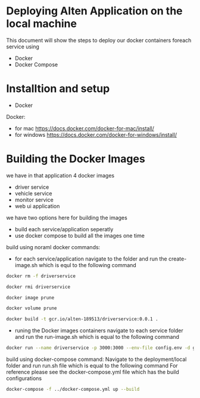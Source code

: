 # Deploying Alten Application on the local machine 

This document will show the steps to deploy our docker containers foreach service using

  - Docker
  - Docker Compose

# Installtion and setup

  - Docker



Docker:
  - for mac https://docs.docker.com/docker-for-mac/install/
  - for windows https://docs.docker.com/docker-for-windows/install/
  

  
# Building the Docker Images

we have in that application 4 docker images 
 - driver service
 - vehicle service
 - monitor service
 - web ui application
 
we have two options here for building the images
 - build each service/application seperatly 
 - use docker compose to build all the images one time
 
build using noraml docker commands:
 - for each service/application navigate to the folder and  run the create-image.sh which is equl to the following command
 ```sh
docker rm -f driverservice

docker rmi driverservice

docker image prune

docker volume prune

docker build -t gcr.io/alten-189513/driverservice:0.0.1 .
```
 - runing the Docker images  containers navigate to each service folder and run the run-image.sh which is equal to the following command
 ```sh
docker run --name driverservice -p 3000:3000 --env-file config.env -d gcr.io/alten-189513/driverservice:0.0.1
```
build using  docker-compose command:
Navigate to the deployment/local folder and run run.sh file which is equal to the following command
For reference please see the docker-compose.yml file which has the build configurations

 ```sh
docker-compose -f ../docker-compose.yml up --build
```